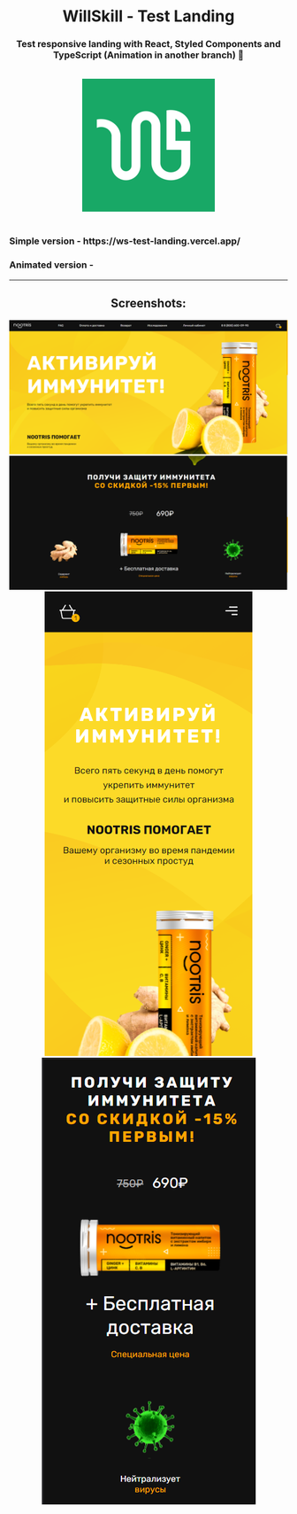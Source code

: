 <h1 align='center'>WillSkill - Test Landing</h1>
<h3 align='center'>Test responsive landing with React, Styled Components and TypeScript (Animation in another branch) 🎨</h3>
<br/>
<div align='center'><img  src='./logo.png' /></div>

<br/>

<h3>Simple version - https://ws-test-landing.vercel.app/</h3>
<h3>Animated version -</h3>

<hr/>
<h2 align='center'> Screenshots:</h2>
<div align='center'>
<img src='./1.png'/>
<img src='./2.png'/>
<img src='./3.png'/>
<img src='./4.png'/>

</div>